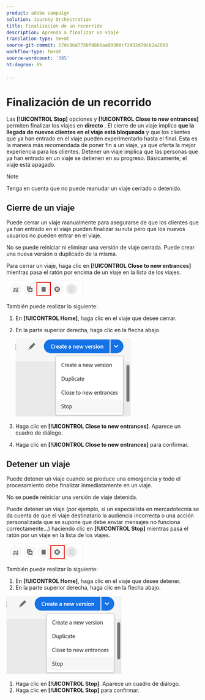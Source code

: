 ```yaml
---
product: adobe campaign
solution: Journey Orchestration
title: Finalización de un recorrido
description: Aprenda a finalizar un viaje
translation-type: tm+mt
source-git-commit: 57dc86d775bf8860aa09300cf2432d70c62a2993
workflow-type: tm+mt
source-wordcount: '305'
ht-degree: 6%

---
```



# Finalización de un recorrido

Las **[!UICONTROL Stop]** opciones y **[!UICONTROL Close to new entrances]** permiten finalizar los viajes en **directo** . El cierre de un viaje implica **que la llegada de nuevos clientes en el viaje está bloqueada** y que los clientes que ya han entrado en el viaje pueden experimentarlo hasta el final. Esta es la manera más recomendada de poner fin a un viaje, ya que oferta la mejor experiencia para los clientes. Detener un viaje implica que las personas que ya han entrado en un viaje se detienen en su progreso. Básicamente, el viaje está apagado.

>[!NOTE]
>
>Tenga en cuenta que no puede reanudar un viaje cerrado o detenido.

## Cierre de un viaje

Puede cerrar un viaje manualmente para asegurarse de que los clientes que ya han entrado en el viaje pueden finalizar su ruta pero que los nuevos usuarios no pueden entrar en el viaje.

No se puede reiniciar ni eliminar una versión de viaje cerrada. Puede crear una nueva versión o duplicado de la misma.

Para cerrar un viaje, haga clic en **[!UICONTROL Close to new entrances]** mientras pasa el ratón por encima de un viaje en la lista de los viajes.

![](../assets/do-not-localize/journey-finish-quick-action.png)

También puede realizar lo siguiente:

1. En **[!UICONTROL Home]**, haga clic en el viaje que desee cerrar.
1. En la parte superior derecha, haga clic en la flecha abajo.

   ![](../assets/finish_drop_down_list.png)

1. Haga clic en **[!UICONTROL Close to new entrances]**. Aparece un cuadro de diálogo.
1. Haga clic en **[!UICONTROL Close to new entrances]** para confirmar.

## Detener un viaje

Puede detener un viaje cuando se produce una emergencia y todo el procesamiento debe finalizar inmediatamente en un viaje.

No se puede reiniciar una versión de viaje detenida.

Puede detener un viaje (por ejemplo, si un especialista en mercadotecnia se da cuenta de que el viaje destinatario la audiencia incorrecta o una acción personalizada que se supone que debe enviar mensajes no funciona correctamente...) haciendo clic en **[!UICONTROL Stop]** mientras pasa el ratón por un viaje en la lista de los viajes.

![](../assets/do-not-localize/journey-stop-quick-action.png)

También puede realizar lo siguiente:

1. En **[!UICONTROL Home]**, haga clic en el viaje que desee detener.
1. En la parte superior derecha, haga clic en la flecha abajo.

![](../assets/finish_drop_down_list.png)

1. Haga clic en **[!UICONTROL Stop]**. Aparece un cuadro de diálogo.
1. Haga clic en **[!UICONTROL Stop]** para confirmar.
